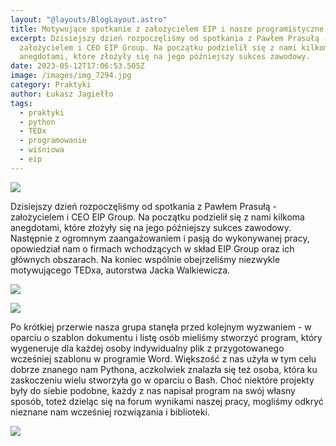 ```yaml
---
layout: "@layouts/BlogLayout.astro"
title: Motywujące spotkanie z założycielem EIP i nasze programistyczne zmagania
excerpt: Dzisiejszy dzień rozpoczęliśmy od spotkania z Pawłem Prasułą -
  założycielem i CEO EIP Group. Na początku podzielił się z nami kilkoma
  anegdotami, które złożyły się na jego późniejszy sukces zawodowy.
date: 2023-05-12T17:06:53.505Z
image: /images/img_7294.jpg
category: Praktyki
author: Łukasz Jagiełło
tags:
  - praktyki
  - python
  - TEDx
  - programowanie
  - wiśniowa
  - eip
---
```

![](/images/img_7303.jpg)

Dzisiejszy dzień rozpoczęliśmy od spotkania z Pawłem Prasułą - założycielem i CEO EIP Group. Na początku podzielił się z nami kilkoma anegdotami, które złożyły się na jego późniejszy sukces zawodowy. Następnie z ogromnym zaangażowaniem i pasją do wykonywanej pracy, opowiedział nam o firmach wchodzących w skład EIP Group oraz ich głównych obszarach. Na koniec wspólnie obejrzeliśmy niezwykle motywującego TEDxa, autorstwa Jacka Walkiewicza.

![](/images/img_7324.jpg)

![](/images/img_7332.jpg)

Po krótkiej przerwie nasza grupa stanęła przed kolejnym wyzwaniem - w oparciu o szablon dokumentu i listę osób mieliśmy stworzyć program, który wygeneruje dla każdej osoby indywidualny plik z przygotowanego wcześniej szablonu w programie Word. Większość z nas użyła w tym celu dobrze znanego nam Pythona, aczkolwiek znalazła się też osoba, która ku zaskoczeniu wielu stworzyła go w oparciu o Bash. Choć niektóre projekty były do siebie podobne, każdy z nas napisał program na swój własny sposób, toteż dzieląc się na forum wynikami naszej pracy, mogliśmy odkryć nieznane nam wcześniej rozwiązania i biblioteki.

![](/images/img_7349.jpg)